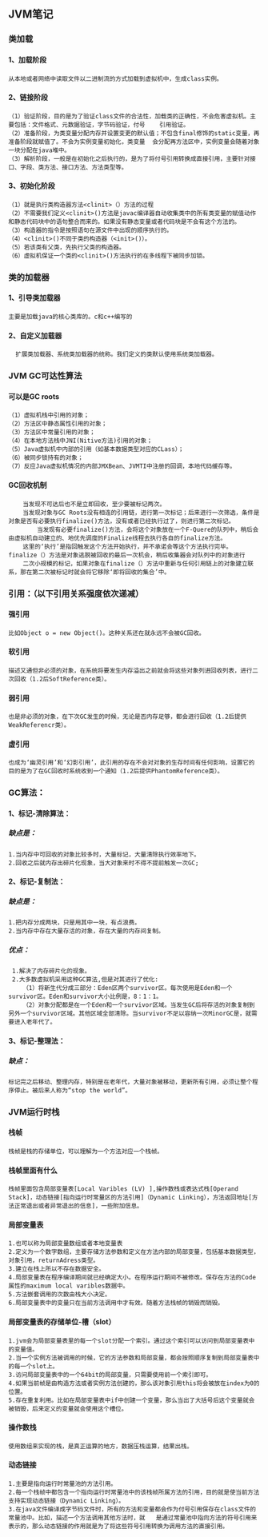 ## JVM笔记



### 类加载 ###

#### 1、加载阶段

``` 
从本地或者网络中读取文件以二进制流的方式加载到虚拟机中，生成class实例。
```

#### 2、链接阶段

```
（1）验证阶段，目的是为了验证class文件的合法性，加载类的正确性，不会危害虚拟机。主要包括：文件格式、元数据验证，字节码验证，付号	   引用验证。
（2）准备阶段，为类变量分配内存并设置变更的默认值；不包含final修饰的static变量，再准备阶段就赋值了。不会为实例变量初始化，类变量	会分配再方法区中，实例变量会随着对象一块分配在java堆中。
（3）解析阶段，一般是在初始化之后执行的，是为了将付号引用转换成直接引用，主要针对接口、字段、类方法、接口方法、方法类型等。
```

#### 3、初始化阶段

``` 
（1）就是执行类构造器方法<clinit>（）方法的过程
（2）不需要我们定义<clinit>()方法是javac编译器自动收集类中的所有类变量的赋值动作和静态代码块中的语句整合而来的。如果没有静态变量或者代码块是不会有这个方法的。
（3）构造器的指令是按照语句在源文件中出现的顺序执行的。
（4）<clinit>()不同于类的构造器（<init>()）。
（5）若该类有父类，先执行父类的构造器。
（6）虚拟机保证一个类的<clinit>()方法执行的在多线程下被同步加锁。
```

### 类的加载器 ###

#### 1、引导类加载器 ####

```
主要是加载java的核心类库的。c和c++编写的
```

#### 2、自定义加载器 ###

```
  扩展类加载器、系统类加载器的统称。我们定义的类默认使用系统类加载器。
```

### JVM GC可达性算法

#### 可以是GC roots

```
（1）虚拟机栈中引用的对象；
（2）方法区中静态属性引用的对象；
（3）方法区中常量引用的对象；
（4）在本地方法栈中JNI(Nitive方法)引用的对象；
（5）Java虚拟机中内部的引用（如基本数据类型对应的CLass）；
（6）被同步锁持有的对象；
（7）反应Java虚拟机情况的内部JMXBean、JVMTI中注册的回调，本地代码缓存等。
```

#### GC回收机制

```
	当发现不可达后也不是立即回收，至少要被标记两次。
	当发现对象与GC Roots没有相连的引用链，进行第一次标记；后来进行一次筛选，条件是对象是否有必要执行finalize()方法，没有或者已经执行过了，则进行第二次标记。
    	当发现有必要finalize()方法，会将这个对象放在一个F-Quere的队列中，稍后会由虚拟机自动建立的、地优先调度的Finalize线程去执行各自的finalize方法。
    这里的‘执行’是指回触发这个方法开始执行，并不承诺会等这个方法执行完毕。finalize（）方法是对象逃脱被回收的最后一次机会，稍后收集器会对队列中的对象进行
    二次小规模的标记，如果对象在finalize（）方法中重新与任何引用链上的对象建立联系，那在第二次被标记时就会将它移除‘即将回收的集合’中。
```

### 引用：（以下引用关系强度依次递减）

#### 强引用

``` 
比如Object o = new Object()。这种关系还在就永远不会被GC回收。
```

#### 软引用

```
描述又通但非必须的对象，在系统将要发生内存溢出之前就会将这些对象列进回收列表，进行二次回收（1.2后SoftReference类）。
```

#### 弱引用

```
也是非必须的对象，在下次GC发生的时候，无论是否内存足够，都会进行回收（1.2后提供WeakReferencr类）。
```

#### 虚引用

```
也成为‘幽灵引用’和‘幻影引用’，此引用的存在不会对对象的生存时间有任何影响，设置它的目的是为了在GC回收时系统收到一个通知（1.2后提供PhantomReference类）。
```

### GC算法：

#### 1、标记-清除算法：

##### 缺点是：

```
1.当内存中可回收的对象比较多时，大量标记，大量清除执行效率地下。
2.回收之后就内存出碎片化现象，当大对象来时不得不提前触发一次GC;
```

#### 2、标记-复制法：

##### 缺点是：

~~~
1.把内存分成两块，只是用其中一块，有点浪费。
2.当内存中存在大量存活的对象，存在大量的内存间复制。
~~~

##### 优点：

~~~
 1.解决了内存碎片化的现象。
 2.大多数虚拟机采用这种GC算法,但是对其进行了优化:
    （1）将新生代分成三部分：Eden区两个survivor区。每次使用是Eden和一个survivor区。Eden和survivor大小比例是，8：1：1。
    （2）对象分配都是在一个Eden和一个survivor区域。当发生GC后将存活的对象复制到另外一个survivor区域。其他区域全部清除。当survivor不足以容纳一次MinorGC是，就需要进入老年代了。
~~~

#### 3、标记-整理法：

##### 缺点：

```
标记完之后移动、整理内存，特别是在老年代，大量对象被移动，更新所有引用，必须让整个程序停止。被后来人称为“stop the world”。
```

### JVM运行时栈

#### 栈帧

~~~ 
栈帧是栈的存储单位，可以理解为一个方法对应一个栈帧。
~~~

#### 栈帧里面有什么

~~~
栈帧里面包含局部变量表[Local Varibles (LV) ],操作数栈或表达式栈[Operand Stack]，动态链接[指向运行时常量区的方法引用]（Dynamic Linking），方法返回地址[方法正常退出或者异常退出的信息]，一些附加信息。
~~~

#### 局部变量表

~~~
1.也可以称为局部变量数组或者本地变量表
2.定义为一个数字数组，主要存储方法参数和定义在方法内部的局部变量，包括基本数据类型，对象引用，returnAdress类型。
3.建立在栈上所以不存在数据安全。
4.局部变量表在程序编译期间就已经确定大小。在程序运行期间不被修改。保存在方法的Code属性的maximum local varibles数据中。
5.方法嵌套调用的次数由栈大小决定。
6.局部变量表中的变量只在当前方法调用中才有效。随着方法栈帧的销毁而销毁。
~~~

#### 局部变量表的存储单位-槽（slot）

~~~
1.jvm会为局部变量表里的每一个slot分配一个索引。通过这个索引可以访问到局部变量表中的变量值。
2.当一个实例方法被调用的时候，它的方法参数和局部变量，都会按照顺序复制到局部变量表中的每一个slot上。
3.访问局部变量表中的一个64bit的局部变量，只需要使用前一个索引即可。
4.如果当前帧是由构造方法或者实例方法创建的，那么该对象引用this将会被放在index为0的位置。
5.存在重复利用。比如在局部变量表中if中创建一个变量，那么当出了大括号后这个变量就会被销毁，后来定义的变量就会使用这个槽位。
~~~

#### 操作数栈

~~~
使用数组来实现的栈，是真正运算的地方，数据压栈运算，结果出栈。
~~~

#### 动态链接

~~~
1.主要是指向运行时常量池的方法引用。
2.每一个栈帧中都包含一个指向运行时常量池中的该栈帧所属方法的引用，目的就是使当前方法支持实现动态链接（Dynamic Linking）。
3.在java文件编译成字节码文件时，所有的方法和变量都会作为付号引用保存在class文件的常量池中。比如，描述一个方法调用其他方法时，就   是通过常量池中指向方法的符号引用来表示的，那么动态链接的作用就是为了将这些符号引用转换为调用方法的直接引用。
~~~









